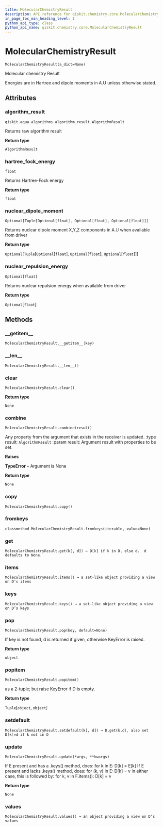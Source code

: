 ```yaml
---
title: MolecularChemistryResult
description: API reference for qiskit.chemistry.core.MolecularChemistryResult
in_page_toc_min_heading_level: 1
python_api_type: class
python_api_name: qiskit.chemistry.core.MolecularChemistryResult
---
```


# MolecularChemistryResult

<span id="qiskit.chemistry.core.MolecularChemistryResult" />

`MolecularChemistryResult(a_dict=None)`

Molecular chemistry Result

Energies are in Hartree and dipole moments in A.U unless otherwise stated.

## Attributes

### algorithm\_result

<span id="qiskit.chemistry.core.MolecularChemistryResult.algorithm_result" />

`qiskit.aqua.algorithms.algorithm_result.AlgorithmResult`

Returns raw algorithm result

**Return type**

`AlgorithmResult`

### hartree\_fock\_energy

<span id="qiskit.chemistry.core.MolecularChemistryResult.hartree_fock_energy" />

`float`

Returns Hartree-Fock energy

**Return type**

`float`

### nuclear\_dipole\_moment

<span id="qiskit.chemistry.core.MolecularChemistryResult.nuclear_dipole_moment" />

`Optional[Tuple[Optional[float], Optional[float], Optional[float]]]`

Returns nuclear dipole moment X,Y,Z components in A.U when available from driver

**Return type**

`Optional`\[`Tuple`\[`Optional`\[`float`], `Optional`\[`float`], `Optional`\[`float`]]]

### nuclear\_repulsion\_energy

<span id="qiskit.chemistry.core.MolecularChemistryResult.nuclear_repulsion_energy" />

`Optional[float]`

Returns nuclear repulsion energy when available from driver

**Return type**

`Optional`\[`float`]

## Methods

### \_\_getitem\_\_

<span id="qiskit.chemistry.core.MolecularChemistryResult.__getitem__" />

`MolecularChemistryResult.__getitem__(key)`

### \_\_len\_\_

<span id="qiskit.chemistry.core.MolecularChemistryResult.__len__" />

`MolecularChemistryResult.__len__()`

### clear

<span id="qiskit.chemistry.core.MolecularChemistryResult.clear" />

`MolecularChemistryResult.clear()`

**Return type**

`None`

### combine

<span id="qiskit.chemistry.core.MolecularChemistryResult.combine" />

`MolecularChemistryResult.combine(result)`

Any property from the argument that exists in the receiver is updated. :type result: `AlgorithmResult` :param result: Argument result with properties to be set.

**Raises**

**TypeError** – Argument is None

**Return type**

`None`

### copy

<span id="qiskit.chemistry.core.MolecularChemistryResult.copy" />

`MolecularChemistryResult.copy()`

### fromkeys

<span id="qiskit.chemistry.core.MolecularChemistryResult.fromkeys" />

`classmethod MolecularChemistryResult.fromkeys(iterable, value=None)`

### get

<span id="qiskit.chemistry.core.MolecularChemistryResult.get" />

`MolecularChemistryResult.get(k[, d]) → D[k] if k in D, else d.  d defaults to None.`

### items

<span id="qiskit.chemistry.core.MolecularChemistryResult.items" />

`MolecularChemistryResult.items() → a set-like object providing a view on D’s items`

### keys

<span id="qiskit.chemistry.core.MolecularChemistryResult.keys" />

`MolecularChemistryResult.keys() → a set-like object providing a view on D’s keys`

### pop

<span id="qiskit.chemistry.core.MolecularChemistryResult.pop" />

`MolecularChemistryResult.pop(key, default=None)`

If key is not found, d is returned if given, otherwise KeyError is raised.

**Return type**

`object`

### popitem

<span id="qiskit.chemistry.core.MolecularChemistryResult.popitem" />

`MolecularChemistryResult.popitem()`

as a 2-tuple; but raise KeyError if D is empty.

**Return type**

`Tuple`\[`object`, `object`]

### setdefault

<span id="qiskit.chemistry.core.MolecularChemistryResult.setdefault" />

`MolecularChemistryResult.setdefault(k[, d]) → D.get(k,d), also set D[k]=d if k not in D`

### update

<span id="qiskit.chemistry.core.MolecularChemistryResult.update" />

`MolecularChemistryResult.update(*args, **kwargs)`

If E present and has a .keys() method, does: for k in E: D\[k] = E\[k] If E present and lacks .keys() method, does: for (k, v) in E: D\[k] = v In either case, this is followed by: for k, v in F.items(): D\[k] = v

**Return type**

`None`

### values

<span id="qiskit.chemistry.core.MolecularChemistryResult.values" />

`MolecularChemistryResult.values() → an object providing a view on D’s values`

